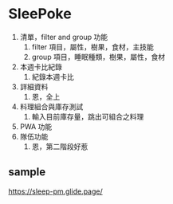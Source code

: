 # SleePoke

1. 清單，filter and group 功能
   1. filter 項目，屬性，樹果，食材，主技能
   2. group 項目，睡眠種類，樹果，屬性，食材
2. 本週卡比紀錄
   1. 紀錄本週卡比
3. 詳細資料
   1. 恩，全上
4. 料理組合與庫存測試
   1. 輸入目前庫存量，跳出可組合之料理
5. PWA 功能
6. 隊伍功能
   1. 恩，第二階段好惹

## sample

https://sleep-pm.glide.page/
